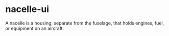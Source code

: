 # nacelle-ui

A nacelle is a housing, separate from the fuselage, that holds engines, fuel, or equipment on an aircraft.